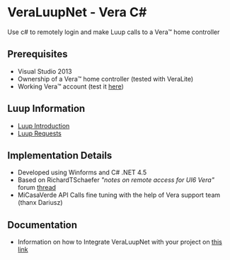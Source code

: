 # VeraLuupNet - Vera C# 
Use c# to remotely login and make Luup calls to a Vera™ home controller

## Prerequisites
* Visual Studio 2013
* Ownership of a Vera™ home controller (tested with VeraLite) 
* Working Vera™ account (test it [here](https://home.getvera.com/users/login)) 

## Luup Information 
* [Luup Introduction](http://wiki.micasaverde.com/index.php/Luup_Intro)
* [Luup Requests](http://wiki.micasaverde.com/index.php/Luup_Requests)

## Implementation Details
* Developed using Winforms and C# .NET 4.5
* Based on RichardTSchaefer *"notes on remote access for UI6 Vera"* forum [thread](http://forum.micasaverde.com/index.php/topic,24942.0.html)
* MiCasaVerde API Calls fine tuning with the help of Vera support team (thanx Dariusz)

## Documentation 
* Information on how to Integrate VeraLuupNet with your project on [this link](https://github.com/entrodus/VeraLuupNet/wiki/VeraLuupNet-Integration)
